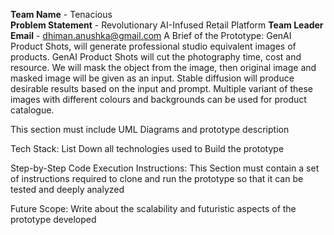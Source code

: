 **Team Name** - Tenacious<br>
**Problem Statement** - Revolutionary AI-Infused Retail Platform
**Team Leader Email** - dhiman.anushka@gmail.com
A Brief of the Prototype:
GenAI Product Shots, will generate professional studio equivalent images of products.
GenAI Product Shots will cut the photography time, cost and resource.
We will mask the object from the image, then original image and masked image will be given as an input.
Stable diffusion will produce desirable results based on the input and prompt.
Multiple variant of these images with different colours and backgrounds can be used for product catalogue.

This section must include UML Diagrams and prototype description

Tech Stack:
List Down all technologies used to Build the prototype

Step-by-Step Code Execution Instructions:
This Section must contain a set of instructions required to clone and run the prototype so that it can be tested and deeply analyzed

Future Scope:
Write about the scalability and futuristic aspects of the prototype developed
